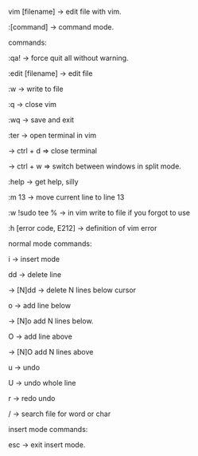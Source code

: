 vim [filename] -> edit file with vim.

:[command] -> command mode.

commands:

:qa! -> force quit all without warning.

:edit [filename] -> edit file

:w -> write to file

:q -> close vim

:wq -> save and exit

:ter -> open terminal in vim

  -> ctrl + d => close terminal

  -> ctrl + w => switch between windows in split mode.

:help -> get help, silly

:m 13 -> move current line to line 13

:w !sudo tee % -> in vim write to file if you forgot to use 

:h [error code, E212] -> definition of vim error 

normal mode commands:

i -> insert mode

dd -> delete line

  -> [N]dd -> delete N lines below cursor

o -> add line below

  -> [N]o add N lines below.

O -> add line above

  -> [N]O add N lines above

u -> undo

U -> undo whole line

r -> redo undo

/ -> search file for word or char


insert mode commands:

  esc -> exit insert mode.





